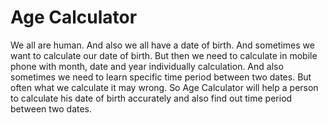 # Age Calculator
We all are human. And also we all have a date of birth. And sometimes we want to calculate our date of birth. But then we need to calculate in mobile phone with month, date and year individually calculation. And also sometimes we need to learn specific time period between two dates. But often what we calculate it may wrong. So Age Calculator will help a person to calculate his date of birth accurately and also find out time period between two dates. 
